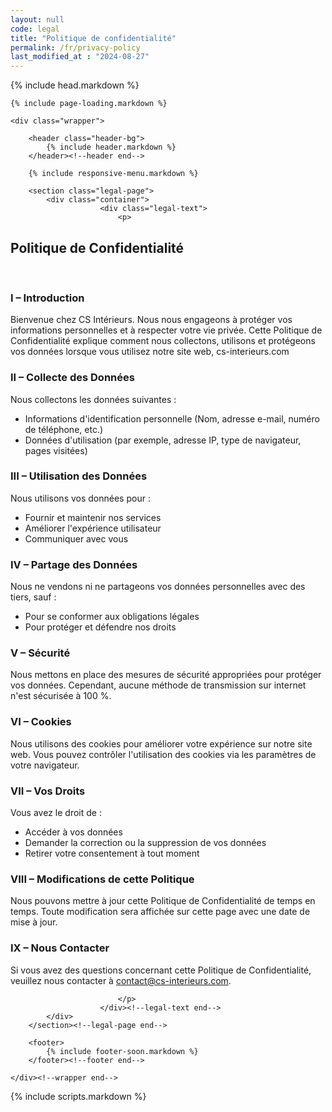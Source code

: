 ```yaml
---
layout: null
code: legal
title: "Politique de confidentialité"
permalink: /fr/privacy-policy
last_modified_at : "2024-08-27"
---
```

<html lang="fr">
{% include head.markdown %}


<body>

	{% include page-loading.markdown %}

	<div class="wrapper">
			
		<header class="header-bg">
			{% include header.markdown %}
		</header><!--header end-->

		{% include responsive-menu.markdown %}

		<section class="legal-page">
			<div class="container">
						<div class="legal-text">
							<p>

<h2>Politique de Confidentialité</h2>
<br/>
<h3>I – Introduction</h3>

<p>Bienvenue chez CS Intérieurs. Nous nous engageons à protéger vos informations personnelles et à respecter votre vie privée. Cette Politique de Confidentialité explique comment nous collectons, utilisons et protégeons vos données lorsque vous utilisez notre site web, cs-interieurs.com</p>

<h3> II – Collecte des Données</h3>

<p>Nous collectons les données suivantes :
<ul>
    <li>Informations d'identification personnelle (Nom, adresse e-mail, numéro de téléphone, etc.)</li>
    <li>Données d'utilisation (par exemple, adresse IP, type de navigateur, pages visitées)</li>
</ul>
</p>

<h3> III – Utilisation des Données</h3>

<p>Nous utilisons vos données pour :
<ul>
    <li>Fournir et maintenir nos services</li>
    <li>Améliorer l'expérience utilisateur</li>
    <li>Communiquer avec vous</li>
</ul>
</p>

<h3> IV – Partage des Données</h3>


<p>Nous ne vendons ni ne partageons vos données personnelles avec des tiers, sauf :
<ul>
    <li>Pour se conformer aux obligations légales</li>
    <li>Pour protéger et défendre nos droits</li>
</ul>
</p>

<h3> V – Sécurité</h3>

<p>Nous mettons en place des mesures de sécurité appropriées pour protéger vos données. Cependant, aucune méthode de transmission sur internet n'est sécurisée à 100 %.</p>

<h3> VI – Cookies</h3>

<p>Nous utilisons des cookies pour améliorer votre expérience sur notre site web. Vous pouvez contrôler l'utilisation des cookies via les paramètres de votre navigateur.</p>

<h3> VII – Vos Droits</h3>

<p>Vous avez le droit de :
<ul>
    <li>Accéder à vos données</li>
    <li>Demander la correction ou la suppression de vos données</li>
    <li>Retirer votre consentement à tout moment</li>
</ul>
</p>
<h3> VIII – Modifications de cette Politique</h3>

<p>Nous pouvons mettre à jour cette Politique de Confidentialité de temps en temps. Toute modification sera affichée sur cette page avec une date de mise à jour.</p>

<h3> IX – Nous Contacter</h3>

<p>Si vous avez des questions concernant cette Politique de Confidentialité, veuillez nous contacter à <a href="mailto:contact@cs-interieurs.com">contact@cs-interieurs.com</a>.</p>
							
							</p>
						</div><!--legal-text end-->
			</div>
		</section><!--legal-page end-->

		<footer>
			{% include footer-soon.markdown %}
		</footer><!--footer end-->

	</div><!--wrapper end-->

{% include scripts.markdown %}


</body>

</html>